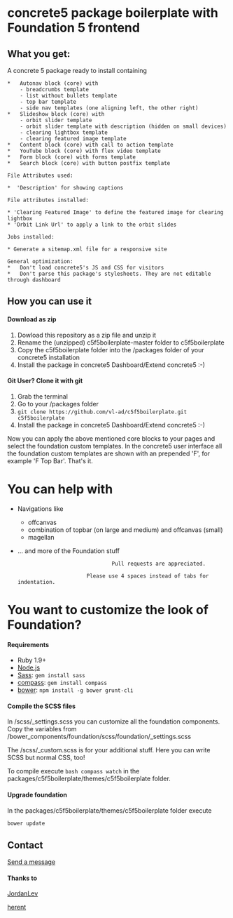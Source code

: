 # concrete5 package boilerplate with Foundation 5 frontend

## What you get:
A concrete 5 package ready to install containing

	*	Autonav block (core) with
		- breadcrumbs template
		- list without bullets template
		- top bar template
		- side nav templates (one aligning left, the other right)
	*	Slideshow block (core) with
		- orbit slider template
		- orbit slider template with description (hidden on small devices)
		- clearing lightbox template 
		- clearing featured image template
	*	Content block (core) with call to action template
	*	YouTube block (core) with flex video template
	*	Form block (core) with forms template
	* 	Search block (core) with button postfix template

	File Attributes used:

	*  'Description' for showing captions

	File attributes installed:

	* 'Clearing Featured Image' to define the featured image for clearing lightbox
	* 'Orbit Link Url' to apply a link to the orbit slides
	
	Jobs installed:

	* Generate a sitemap.xml file for a responsive site
	
	General optimization:
	*	Don't load concrete5's JS and CSS for visitors
	*	Don't parse this package's stylesheets. They are not editable through dashboard



## How you can use it

#### Download as zip
1. Dowload this repository as a zip file and unzip it
2. Rename the (unzipped) c5f5boilerplate-master folder to c5f5boilerplate
3. Copy the c5f5boilerplate folder into the /packages folder of your concrete5 installation
4. Install the package in concrete5 Dashboard/Extend concrete5 :-)

#### Git User? Clone it with git
1. Grab the terminal
2. Go to your /packages folder
2. `git clone https://github.com/vl-ad/c5f5boilerplate.git c5f5boilerplate`
3. Install the package in concrete5 Dashboard/Extend concrete5 :-)

Now you can apply the above mentioned core blocks to your pages and select the foundation custom templates. In the concrete5 user interface all the foundation custom templates are shown with an prepended 'F', for example 'F Top Bar'. That's it.

# You can help with

* Navigations like 
 	- offcanvas
 	- combination of topbar (on large and medium) and offcanvas (small)
 	- magellan
* ... and more of the Foundation stuff

									Pull requests are appreciated.
									
							Please use 4 spaces instead of tabs for indentation.


# You want to customize the look of Foundation?
#### Requirements

  * Ruby 1.9+
  * [Node.js](http://nodejs.org)
  * [Sass](http://www.sass-lang.org): `gem install sass`
  * [compass](http://compass-style.org/): `gem install compass`
  * [bower](http://bower.io): `npm install -g bower grunt-cli`

#### Compile the SCSS files

In /scss/_settings.scss you can customize all the foundation components. Copy the variables from /bower_components/foundation/scss/foundation/_settings.scss

The /scss/_custom.scss is for your additional stuff. Here you can write SCSS but normal CSS, too!

To compile execute `bash compass watch` in the packages/c5f5boilerplate/themes/c5f5boilerplate folder.

#### Upgrade foundation

In the packages/c5f5boilerplate/themes/c5f5boilerplate folder execute

```bash
bower update
```

## Contact
[Send a message](http://www.concrete5.org/profile/-/view/182432/)


#### Thanks to

[JordanLev](https://github.com/jordanlev/c5_clean_block_templates)

[herent](https://github.com/herent/c5_boilerplate)

